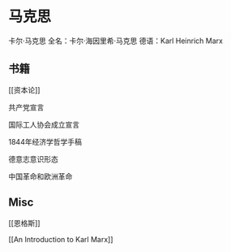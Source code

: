 # 马克思

卡尔·马克思
全名：卡尔·海因里希·马克思
德语：Karl Heinrich Marx







## 书籍


[[资本论]]

共产党宣言

国际工人协会成立宣言

1844年经济学哲学手稿

德意志意识形态

中国革命和欧洲革命

## Misc


[[恩格斯]]

[[An Introduction to Karl Marx]]


